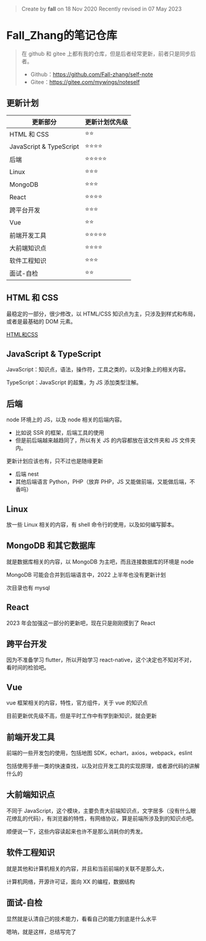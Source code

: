 > Create by **fall** on 18 Nov 2020
> Recently revised in 07 May 2023

# Fall_Zhang的笔记仓库

> 在 github 和 gitee 上都有我的仓库，但是后者经常更新，前者只是同步后者。
>
> - Github：https://github.com/Fall-zhang/self-note
> - Gitee：https://gitee.com/mywings/noteself

## 更新计划

| 更新部分                | 更新计划优先级                 |
| ----------------------- | ------------------------------ |
| HTML 和 CSS             | :star::star:                   |
| JavaScript & TypeScript | :star::star::star::star:       |
| 后端                    | :star::star::star::star::star: |
| Linux                   | :star::star::star:             |
| MongoDB                 | :star::star::star:             |
| React                   | :star::star::star::star:       |
| 跨平台开发              | :star::star::star:             |
| Vue                     | :star::star:                   |
| 前端开发工具            | :star::star::star::star::star: |
| 大前端知识点            | :star::star::star::star:       |
| 软件工程知识            | :star::star::star:             |
| 面试-自检               | :star::star:                   |

## HTML 和 CSS

最稳定的一部分，很少修改，以 HTML/CSS 知识点为主，只涉及到样式和布局，或者是最基础的 DOM 元素。

[HTML和CSS](./HTML和CSS)

## JavaScript & TypeScript

JavaScript：知识点，语法，操作符，工具之类的，以及对象上的相关内容。

TypeScript：JavaScript 的超集，为 JS 添加类型注解。

## 后端

node 环境上的 JS，以及 node 相关的后端内容。

- 比如说 SSR 的框架，后端工具的使用
- 但是前后端越来越趋同了，所以有关 JS 的内容都放在该文件夹和 JS 文件夹内。

更新计划应该也有，只不过也是随缘更新

- 后端 nest 
- 其他后端语言 Python，PHP（放弃 PHP，JS 又能做前端，又能做后端，不香吗）

## Linux

放一些 Linux 相关的内容，有 shell 命令行的使用，以及如何编写脚本。

## MongoDB 和其它数据库

就是数据库相关的内容，以 MongoDB 为主吧，而且连接数据库的环境是 node

MongoDB 可能会合并到后端语言中，2022 上半年也没有更新计划

次目录也有 mysql

## React

2023 年会加强这一部分的更新吧，现在只是刚刚摸到了 React

## 跨平台开发

因为不准备学习 flutter，所以开始学习 react-native，这个决定也不知对不对，看时间的检验吧。

## Vue

vue 框架相关的内容，特性，官方组件，关于 vue 的知识点

目前更新优先级不高，但是平时工作中有学到新知识，就会更新

## 前端开发工具

前端的一些开发包的使用，包括地图 SDK，echart，axios，webpack，eslint

包括使用手册一类的快速查找，以及对应开发工具的实现原理，或者源代码的讲解什么的

## 大前端知识点

不同于 JavaScript，这个模块，主要负责大前端知识点，文字居多（没有什么眼花缭乱的代码），有浏览器的特性，有网络协议，算是前端所涉及到的知识点吧。

顺便说一下，这些内容读起来也许不是那么消耗你的秀发。

## 软件工程知识

就是其他和计算机相关的内容，并且和当前前端的关联不是那么大，

计算机网络，开源许可证，面向 XX 的编程，数据结构

## 面试-自检

显然就是认清自己的技术能力，看看自己的能力到底是什么水平

嗯呐，就是这样，总结写完了


